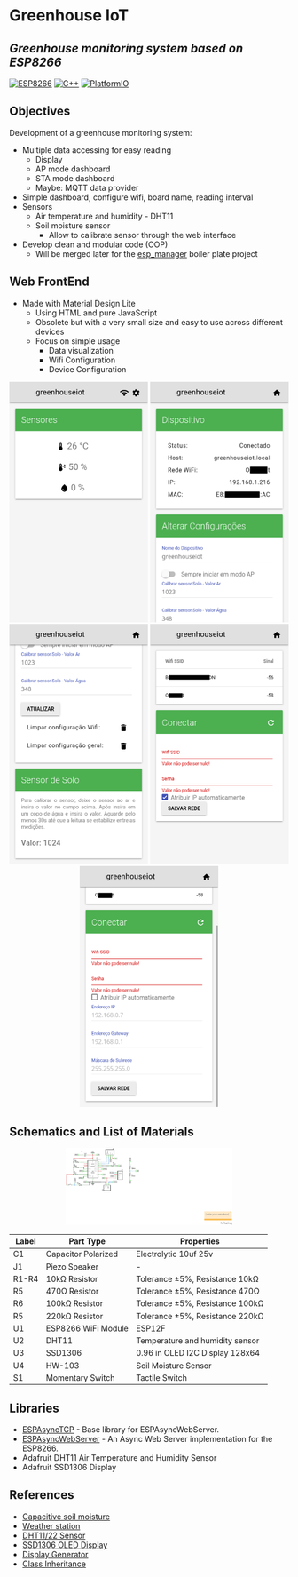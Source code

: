 # Greenhouse IoT

## _Greenhouse monitoring system based on ESP8266_
[![ESP8266](https://img.shields.io/badge/ESP-8266-blue.svg)](https://github.com/esp8266/esp8266-wiki)
[![C++](https://img.shields.io/badge/C-++-blue.svg)]()
[![PlatformIO](https://img.shields.io/badge/Platform-IO-blue.svg)](https://platformio.org/)

## Objectives

Development of a greenhouse monitoring system:

* Multiple data accessing for easy reading
  * Display
  * AP mode dashboard
  * STA mode dashboard
  * Maybe: MQTT data provider
* Simple dashboard, configure wifi, board name, reading interval
* Sensors
  * Air temperature and humidity - DHT11
  * Soil moisture sensor
    * Allow to calibrate sensor through the web interface
* Develop clean and modular code (OOP)
  * Will be merged later for the [esp_manager][esp_manager] boiler plate project

## Web FrontEnd

* Made with Material Design Lite
  * Using HTML and pure JavaScript
  * Obsolete but with a very small size and easy to use across different devices
  * Focus on simple usage
    * Data visualization
    * Wifi Configuration
    * Device Configuration

<p align="center">
  <img width="250" src="https://raw.githubusercontent.com/lgmarin/greenhouse_iot/main/img/scr_index.png" alt="Home Screen">
  <img width="250" src="https://raw.githubusercontent.com/lgmarin/greenhouse_iot/main/img/scr_cfg1.png" alt="Config Screen - Part 1">
  <img width="250" src="https://raw.githubusercontent.com/lgmarin/greenhouse_iot/main/img/scr_cf2.png" alt="Config Screen - Part 2">
  <img width="250" src="https://raw.githubusercontent.com/lgmarin/greenhouse_iot/main/img/scr_wifi1.png" alt="Wifi Config Screen - Part 1">
  <img width="250" src="https://raw.githubusercontent.com/lgmarin/greenhouse_iot/main/img/scr_wifi2.png" alt="Wifi Config Screen - Part 2">    
</p>

## Schematics and List of Materials

<p align="center">
  <img width="300" src="https://raw.githubusercontent.com/lgmarin/greenhouse_iot/main/img/schematics.png" alt="Schematics">
</p>

| Label | Part Type | Properties |
|-----|-----|---|
|C1|Capacitor Polarized|Electrolytic 10uf 25v|
|J1|Piezo Speaker|-|
|R1-R4|10kΩ Resistor|Tolerance ±5%, Resistance 10kΩ|
|R5|470Ω Resistor|Tolerance ±5%, Resistance 470Ω|
|R6|100kΩ Resistor|Tolerance ±5%, Resistance 100kΩ|
|R5|220kΩ Resistor|Tolerance ±5%, Resistance 220kΩ|
|U1|ESP8266 WiFi Module|ESP12F|
|U2|DHT11|Temperature and humidity sensor|
|U3|SSD1306|0.96 in OLED I2C Display 128x64|
|U4|HW-103|Soil Moisture Sensor|
|S1|Momentary Switch|Tactile Switch|

## Libraries

* [ESPAsyncTCP](https://github.com/me-no-dev/ESPAsyncTCP) - Base library for ESPAsyncWebServer.
* [ESPAsyncWebServer](https://github.com/me-no-dev/ESPAsyncWebServer) - An Async Web Server implementation for the ESP8266.
* Adafruit DHT11 Air Temperature and Humidity Sensor
* Adafruit SSD1306 Display


## References

* [Capacitive soil moisture](https://how2electronics.com/capacitive-soil-moisture-sensor-esp8266-esp32-oled-display/)
* [Weather station](https://www.engineersgarage.com/nodemcu-weather-station/)
* [DHT11/22 Sensor](https://randomnerdtutorials.com/esp8266-dht11dht22-temperature-and-humidity-web-server-with-arduino-ide/)
* [SSD1306 OLED Display](https://randomnerdtutorials.com/esp8266-0-96-inch-oled-display-with-arduino-ide/)
* [Display Generator](https://rickkas7.github.io/DisplayGenerator/index.html)
* [Class Inheritance](https://forum.arduino.cc/t/access-adafruit-ssd1306-object-inside-my-class/969569)

[esp_manager]: https://github.com/lgmarin/esp_manager